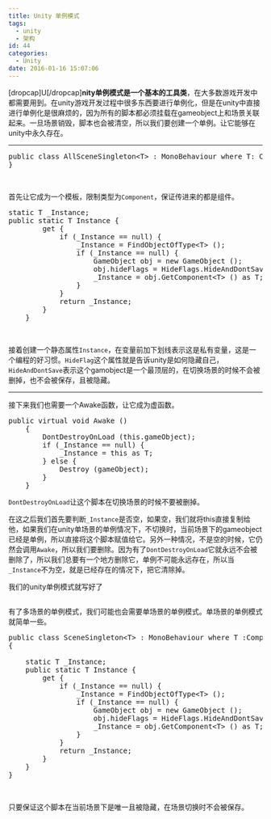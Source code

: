 ```yaml
---
title: Unity 单例模式
tags:
  - unity
  - 架构
id: 44
categories:
  - Unity
date: 2016-01-16 15:07:06
---
```


[dropcap]U[/dropcap]**nity单例模式是一个基本的工具类**，在大多数游戏开发中都需要用到。在unity游戏开发过程中很多东西要进行单例化，但是在unity中直接进行单例化是很麻烦的，因为所有的脚本都必须挂载在gameobject上和场景关联起来。一旦场景销毁，脚本也会被清空，所以我们要创建一个单例。让它能够在unity中永久存在。
<!--more-->

* * *

<pre class="toolbar-overlay:false decode-attributes:false lang:default decode:true ">public class AllSceneSingleton&lt;T&gt; : MonoBehaviour where T: Component{
}</pre>
&nbsp;

首先让它成为一个模板，限制类型为`Component`，保证传进来的都是组件。
<pre class="toolbar-overlay:false decode-attributes:false lang:default decode:true">static T _Instance;
public static T Instance {
        get {
            if (_Instance == null) {
                _Instance = FindObjectOfType&lt;T&gt; ();
                if (_Instance == null) {
                    GameObject obj = new GameObject ();
                    obj.hideFlags = HideFlags.HideAndDontSave;
                    _Instance = obj.GetComponent&lt;T&gt; () as T;
                }
            }
            return _Instance;
        }
    }</pre>
&nbsp;

接着创建一个静态属性`Instance`，在变量前加下划线表示这是私有变量，这是一个编程的好习惯。`HideFlag`这个属性就是告诉unity是如何隐藏自己，`HideAndDontSave`表示这个gamobject是一个最顶层的，在切换场景的时候不会被删掉，也不会被保存，且被隐藏。

* * *

接下来我们也需要一个Awake函数，让它成为虚函数。
<pre class="toolbar-overlay:false decode-attributes:false lang:default decode:true ">public virtual void Awake ()
    {
        DontDestroyOnLoad (this.gameObject);
        if (_Instance == null) {
            _Instance = this as T;
        } else {
            Destroy (gameObject);
        }
    }
</pre>
`DontDestroyOnLoad`让这个脚本在切换场景的时候不要被删掉。

在这之后我们首先要判断`_Instance`是否空，如果空，我们就将this直接复制给他，如果我们在unity单场景的单例情况下，不切换时，当前场景下的gameobject已经是单例，所以直接将这个脚本赋值给它。另外一种情况，不是空的时候，它仍然会调用`Awake`，所以我们要删除。因为有了`DontDestroyOnLoad`它就永远不会被删除了，所以我们总要有一个地方删除它，单例不可能永远存在，所以当`_Instance`不为空，就是已经存在的情况下，把它清除掉。

我们的unity单例模式就写好了

## 

有了多场景的单例模式，我们可能也会需要单场景的单例模式。单场景的单例模式就简单一些。
<pre class="toolbar-overlay:false decode-attributes:false lang:default decode:true ">public class SceneSingleton&lt;T&gt; : MonoBehaviour where T :Component
{

    static T _Instance;
    public static T Instance {
        get {
            if (_Instance == null) {
                _Instance = FindObjectOfType&lt;T&gt; ();
                if (_Instance == null) {
                    GameObject obj = new GameObject ();
                    obj.hideFlags = HideFlags.HideAndDontSave;
                    _Instance = obj.GetComponent&lt;T&gt; () as T;
                }
            }
            return _Instance;
        }
    }
}</pre>
&nbsp;

只要保证这个脚本在当前场景下是唯一且被隐藏，在场景切换时不会被保存。